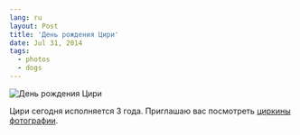 ```yaml
---
lang: ru
layout: Post
title: 'День рождения Цири'
date: Jul 31, 2014
tags:
  - photos
  - dogs
---
```


![День рождения Цири](photo://2014-05-17_7270_Artem_Sapegin)

Цири сегодня исполняется 3 года. Приглашаю вас посмотреть [циркины фотографии](http://morning.photos/albums/saluki).
